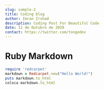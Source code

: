 ```yaml
---
slug: sample-2
title: Coding blog
author: Imran Irshad
description: Coding Post For Beautiful Code
date: 11 de Outubro de 2020
contact: https://twitter.com/tongedev
---
```


# Ruby Markdown

```ruby
require 'redcarpet'
markdown = Redcarpet.new("Hello World!")
puts markdown.to_html
coloca markdown.to_html
```